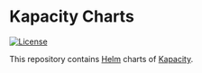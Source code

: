 # Kapacity Charts

[![License](https://img.shields.io/github/license/traas-stack/kapacity-charts)](https://www.apache.org/licenses/LICENSE-2.0.html)

This repository contains [Helm](https://helm.sh/) charts of [Kapacity](https://github.com/traas-stack/kapacity).
